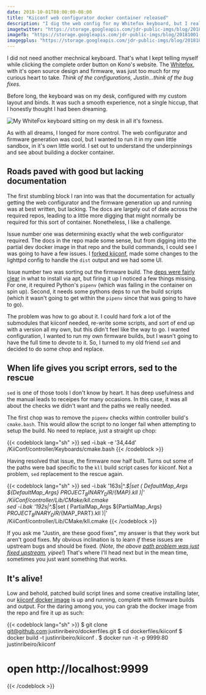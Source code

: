 ```yaml
---
date: 2018-10-01T08:00:00-08:00
title: "Kiiconf web configurator docker container released"
description: "I dig the web config for my Whitefox keyboard, but I really want it contained locally. Docker to the rescue!"
imagetwitter: "https://storage.googleapis.com/jdr-public-imgs/blog/20181001-kiiconf-whitefox-twitter-1024x535.jpg"
imagefb: "https://storage.googleapis.com/jdr-public-imgs/blog/20181001-kiiconf-whitefox-fb-1200x630.jpg"
imagegplus: "https://storage.googleapis.com/jdr-public-imgs/blog/20181001-kiiconf-whitefox-gplus-800x360.jpg"
---
```


I did not need another mechnical keyboard. That's what I kept telling myself while clicking the complete order button on Kono's website. The [Whitefox](https://kono.store/products/whitefox-mechanical-keyboard), with it's open source design and firmware, was just too much for my curious heart to take. _Think of the configurations, Justin...think of the bug fixes._

Before long, the keyboard was on my desk, configured with my custom layout and binds. It was such a smooth experience, not a single hiccup, that I honestly thought I had been dreaming.

<img src="https://storage.googleapis.com/jdr-public-imgs/blog/20181001-kiiconf-whitefox-gplus-800x360.jpg" alt="My WhiteFox keyboard sitting on my desk in all it's foxness.">

As with all dreams, I longed for more control. The web configurator and firmware generation was cool, but I wanted to run it in my own little sandbox, in it's own little world. I set out to understand the underpinnings and see about building a docker container.

## Roads paved with good but lacking documentation

The first stumbling block I ran into was that the documentation for actually getting the web configurator and the firmware generation up and running was at best written, but lacking. The docs are largely out of date across the required repos, leading to a little more digging that might normally be required for this sort of container. Nonetheless, I like a challenge.

Issue number one was determining exactly what the web configurator required. The docs in the repo made some sense, but from digging into the partial dev docker image in that repo and the build commands, I could see I was going to have a few issues. I [forked kiiconf](https://github.com/justinribeiro/KiiConf), made some changes to the lighttpd config to handle the `dist` output and we had some UI.

Issue number two was sorting out the firmware build. The [deps were fairly clear](https://github.com/kiibohd/controller) in what to install via apt, but firing it up I noticed a few things missing. For one, it required Python's `pipenv` (which was failing in the container on spin up). Second, it needs some pythons deps to run the build scripts (which it wasn't going to get within the `pipenv` since that was going to have to go).

The problem was how to go about it. I could hard fork a lot of the submodules that kiiconf needed, re-write some scripts, and sort of end up with a version all my own, but this didn't feel like the way to go. I wanted configuration, I wanted to run my own firmware builds, but I wasn't going to have the full time to devote to it. So, I turned to my old friend `sed` and decided to do some chop and replace.

## When life gives you script errors, sed to the rescue

`sed` is one of those tools I don't know by heart. It has deep usefulness and the manual leads to receipes for many occasions. In this case, it was all about the checks we didn't want and the paths we really needed.

The first chop was to remove the `pipenv` checks within controller build's `cmake.bash`. This would allow the script to no longer fail when attempting to setup the build. No need to replace, just a straight up chop:

{{< codeblock lang="sh" >}}
sed -i.bak -e '34,44d' /KiiConf/controller/Keyboards/cmake.bash
{{< /codeblock >}}

Having resolved that issue, the firmware now half built. Turns out some of the paths were bad specific to the `kll` build script cases for kiiconf. Not a problem, `sed` replacement to the rescue again.

{{< codeblock lang="sh" >}}
sed -i.bak '163s|^.*$|set ( DefaultMap_Args ${DefaultMap_Args} ${PROJECT_BINARY_DIR}/${MAP}.kll )|' /KiiConf/controller/Lib/CMake/kll.cmake \
sed -i.bak '192s|^.*$|set ( PartialMap_Args ${PartialMap_Args} ${PROJECT_BINARY_DIR}/${MAP_PART}.kll )|' /KiiConf/controller/Lib/CMake/kll.cmake
{{< /codeblock >}}

If you ask me "Justin, are these good fixes", my answer is that they work but aren't good fixes. My obvious inclination is to learn _if_ these issues are upstream bugs and should be fixed. (_Note, the above [path problem was just fixed upstream](https://github.com/kiibohd/controller/commit/5dd72c2b5b36cd9c33e9d1061ece96a0b0c770ea), yipee!_) That's where I'll head next but in the mean time, sometimes you just want something that works.

## It's alive!
Low and behold, patched build script lines and some creative installing later, our [kiiconf docker image](https://github.com/justinribeiro/dockerfiles/blob/master/kiiconf/Dockerfile) is up and running, complete with firmware builds and output. For the daring among you, you can grab the docker image from the repo and fire it up as such:

{{< codeblock lang="sh" >}}
$ git clone git@github.com:justinribeiro/dockerfiles.git
$ cd dockerfiles/kiiconf
$ docker build -t justinribeiro/kiiconf .
$ docker run -it -p 9999:80 justinribeiro/kiiconf
# open http://localhost:9999
{{< /codeblock >}}

